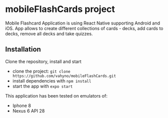 # mobileFlashCards project

Mobile Flashcard Application is using React Native supporting Android and iOS. App allows to create different collections of cards - decks, add cards to decks, remove all decks and take quizzes.

## Installation

Clone the repository, install and start

* clone the project: `git clone https://github.com/vahyno/mobileFlashCards.git`
* install dependencies with `npm install`
* start the app with `expo start`

This application has been tested on emulators of:
* Iphone 8
* Nexus 6 API 28